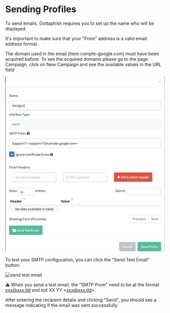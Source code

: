 # Sending Profiles

To send emails, Gottaphish requires you to set up the name who will be displayed.

It's important to make sure that your "From" address is a valid email address format.

The domain used in the email (here compte-google.com) must have been acquired before. To see the acquired domains please go to the page Campaign, click on New Campaign and see the available values in the URL field

![](<../.gitbook/assets/image (1) (2).png>)

To test your SMTP configuration, you can click the "Send Test Email" button:



![send test email](http://imgur.com/GjSHL6W.png)

&#x20;⚠️ When you send a test email, the "SMTP From" need to be at the format xxx@xxx.tld and not XX YY \<xxx@xxx.tld>.

After entering the recipient details and clicking "Send", you should see a message indicating if the email was sent successfully.
